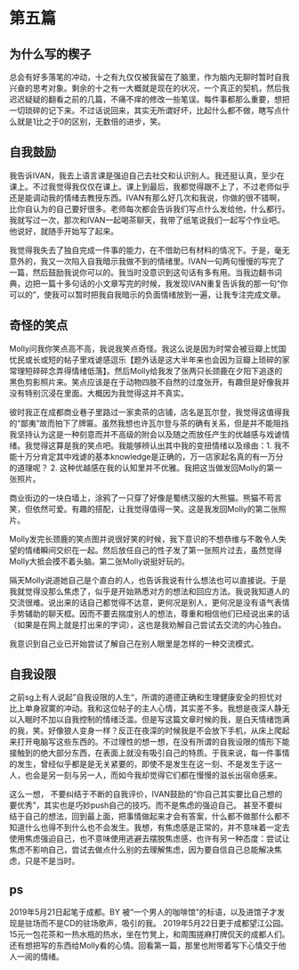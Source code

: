 # 第五篇

## 为什么写的楔子

总会有好多落笔的冲动，十之有九仅仅被我留在了脑里，作为脑内无聊时暂时自我兴奋的思考对象。剩余的十之有一大概就是现在的状况，一个真正的契机，然后我迟迟疑疑的翻看之前的几篇，不痛不痒的修改一些笔误。每件事都那么重要，想把一切琐碎的记下来。不过话说回来，其实无所谓好坏，比起什么都不做，瞎写点什么就是1比之于0的区别，无数倍的进步，笑。

## 自我鼓励

我告诉IVAN，我去上语言课是强迫自己去社交和认识别人。我还挺认真，至少在课上。不过我觉得我仅仅在课上。课上到最后，我都觉得跟不上了，不过老师似乎还是能调动我的情绪去教授东西。IVAN有那么好几次和我说，你做的很不错啊，比你自认为的自己要好很多。老师每次都会告诉我们写点什么发给他，什么都行。我就写过一次，那次和IVAN一起喝茶聊天，我带了纸笔说我们一起写个作业吧。他说好，就随手开始写了起来。

我觉得我失去了独自完成一件事的能力，在不借助已有材料的情况下。于是，毫无意外的，我又一次陷入自我暗示我做不到的情绪里。IVAN一句两句慢慢的写完了一篇，然后鼓励我说你可以的。我当时没意识到这句话有多有用。当我边翻书词典，边把一篇十多句话的小文章写完的时候，我发现IVAN重复告诉我的那一句“你可以的”，使我可以暂时把我自我暗示的负面情绪放到一遍，让我专注完成文章。

## 奇怪的笑点

Molly问我你笑点高不高，我说我笑点奇怪。我这么说是因为时常会被豆瓣上忧国忧民或长或短的帖子里戏谑感逗乐【题外话是这大半年来也会因为豆瓣上琐碎的家常理短碎碎念弄得情绪低落】。然后Molly给我发了张两只长颈鹿在夕阳下追逐的黑色剪影照片来。笑点应该是在于动物四肢不自然的过度张开。有趣但是好像我并没有特别沉浸在里面。大概因为我觉得这并不真实。

彼时我正在成都商业巷子里路过一家卖茶的店铺，店名是瓦尔登，我觉得这值得我的“鄙夷”故而拍下了牌匾。虽然我想也许瓦尔登与茶的确有关系，但是并不能阻挡我坚持认为这是一种刻意而并不高级的附会以及随之而放任产生的优越感与戏谑情绪。我觉得这算是我的笑点吧。我能够辨认出其中我的变扭情绪以及缘由：1. 我不能十万分肯定其中戏谑的基本knowledge是正确的，万一店家起名真的有一万分的道理呢？ 2. 这种优越感在我的认知里并不优雅。我把这当做发回Molly的第一张照片。

商业街边的一块白墙上，涂鸦了一只穿了好像是蜀绣汉服的大熊猫。熊猫不苟言笑，但依然可爱。有趣的搭配，让我觉得值得一笑。这是我发回Molly的第二张照片。

Molly发完长颈鹿的笑点图并说很好笑的时候，我下意识的不想恭维与不敢令人失望的情绪瞬间交织在一起。然后放任自己的性子发了第一张照片过去，虽然觉得Molly大抵会摸不着头脑。第二张Molly说挺好玩的。

隔天Molly说道她自己是个直白的人，也告诉我说有什么想法也可以直接说。于是我就觉得没那么焦虑了，似乎是开始熟悉对方的想法和回应方法。我说我知道人的交流很难。说出来的话自己都觉得不达意，更何况是别人，更何况是没有语气表情手势辅助的聊天框。因而不要去揣度别人的想法，尊重和相信他们已经说出来的话（如果是在网上就是打出来的字词），这也是我劝解自己尝试去交流的内心独白。

我意识到自己业已开始尝试了解自己在别人眼里是怎样的一种交流模式。

## 自我设限

之前sg上有人说起”自我设限的人生“，所谓的道德正确和生理健康安全的担忧对比上单身寂寞的冲动。我和这位帖子的主人心情，其实差不多。我想是夜深人静无以入眠时不加以自我控制的情绪泛滥。但是写这篇文章时候的我，是白天情绪饱满的我，笑。好像狼人变身一样？反正在夜深的时候我是不会放下手机，从床上爬起来打开电脑写这些东西的。不过理性的想一想，在没有所谓的自我设限的情形下能接触到的绝大部分东西，在表面上就没有吸引自己的特质。于我来说，每一件事情的发生，曾经似乎都是是无关紧要的，即使不是发生在这一刻、不是发生于这一人，也会是另一刻与另一人，而如今我却觉得它们都在慢慢的滋长出宿命感来。

这么一想，
不要纠结于不断的自我评价，IVAN鼓励的“你自己其实要比自己想的要优秀”，其实也是巧妙push自己的技巧。而不是焦虑的强迫自己。
甚至不要纠结于自己的想法，回到最上面，把事情做起来才会有答案，什么都不做那什么都不知道什么也得不到什么也不会发生。我想，有焦虑感是正常的，并不意味着一定去使用焦虑强迫自己，也不意味使用逃避去摆脱焦虑感，也许有另一种态度：尝试让焦虑不影响自己，尝试去做点什么别的去理解焦虑，因为要自信自己总能解决焦虑，只是不是当时。

## ps

2019年5月21日起笔于成都。BY 被“一个男人的咖啡馆”的标语，以及进馆子才发现是驻场而不是CD的驻场歌声，吸引的我。
2019年5月22日更于成都望江公园。15元一包花茶和一热水瓶的热水，坐在竹凳上，和周围搓麻打牌侃天的成都人们。还有想把写的东西给Molly看的心情。回看第一篇，那里也附带着写下心情交于他人一阅的情绪。
